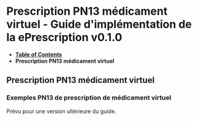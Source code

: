 # Prescription PN13 médicament virtuel - Guide d'implémentation de la ePrescription v0.1.0

* [**Table of Contents**](toc.md)
* **Prescription PN13 médicament virtuel**

## Prescription PN13 médicament virtuel

### Exemples PN13 de prescription de médicament virtuel

Prévu pour une version ultérieure du guide.

